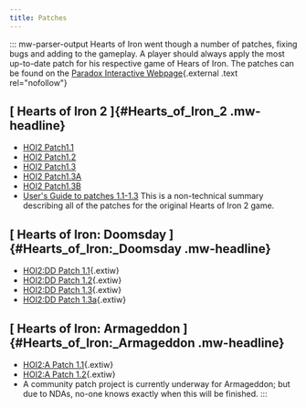 ```yaml
---
title: Patches
---
```

::: mw-parser-output
Hearts of Iron went though a number of patches, fixing bugs and adding
to the gameplay. A player should always apply the most up-to-date patch
for his respective game of Hears of Iron. The patches can be found on
the [Paradox Interactive
Webpage](http://www.paradoxplaza.com/Downloads.asp){.external .text
rel="nofollow"}

## [ Hearts of Iron 2 ]{#Hearts_of_Iron_2 .mw-headline}

-   [HOI2 Patch1.1](/wiki/HOI2_Patch1.1 "HOI2 Patch1.1")
-   [HOI2 Patch1.2](/wiki/HOI2_Patch1.2 "HOI2 Patch1.2")
-   [HOI2 Patch1.3](/wiki/HOI2_Patch1.3 "HOI2 Patch1.3")
-   [HOI2 Patch1.3A](/wiki/HOI2_Patch1.3A "HOI2 Patch1.3A")
-   [HOI2 Patch1.3B](/wiki/HOI2_Patch1.3B "HOI2 Patch1.3B")
-   [User\'s Guide to patches
    1.1-1.3](/wiki/User%27s_guide_to_versions_1.1,_1.2_and_1.3_consolidated "User's guide to versions 1.1, 1.2 and 1.3 consolidated")
    This is a non-technical summary describing all of the patches for
    the original Hearts of Iron 2 game.

## [ Hearts of Iron: Doomsday ]{#Hearts_of_Iron:_Doomsday .mw-headline}

-   [HOI2:DD Patch
    1.1](https://hoi2.paradoxwikis.com/DD_Patch_1.1 "hoi2:DD Patch 1.1"){.extiw}
-   [HOI2:DD Patch
    1.2](https://hoi2.paradoxwikis.com/DD_Patch_1.2 "hoi2:DD Patch 1.2"){.extiw}
-   [HOI2:DD Patch
    1.3](https://hoi2.paradoxwikis.com/DD_Patch_1.3 "hoi2:DD Patch 1.3"){.extiw}
-   [HOI2:DD Patch
    1.3a](https://hoi2.paradoxwikis.com/DD_Patch_1.3a "hoi2:DD Patch 1.3a"){.extiw}

## [ Hearts of Iron: Armageddon ]{#Hearts_of_Iron:_Armageddon .mw-headline}

-   [HOI2:A Patch
    1.1](https://hoi2.paradoxwikis.com/A_Patch_1.1 "hoi2:A Patch 1.1"){.extiw}
-   [HOI2:A Patch
    1.2](https://hoi2.paradoxwikis.com/A_Patch_1.2 "hoi2:A Patch 1.2"){.extiw}
-   A community patch project is currently underway for Armageddon; but
    due to NDAs, no-one knows exactly when this will be finished.
:::

